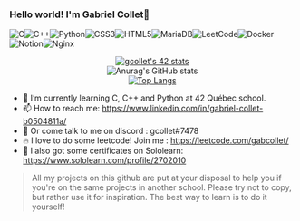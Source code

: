 ### Hello world! I'm Gabriel Collet👋

![C](https://img.shields.io/badge/c-%2300599C.svg?style=for-the-badge&logo=c&logoColor=white)![C++](https://img.shields.io/badge/c++-%2300599C.svg?style=for-the-badge&logo=c%2B%2B&logoColor=white)![Python](https://img.shields.io/badge/python-3670A0?style=for-the-badge&logo=python&logoColor=ffdd54)![CSS3](https://img.shields.io/badge/css3-%231572B6.svg?style=for-the-badge&logo=css3&logoColor=white)![HTML5](https://img.shields.io/badge/html5-%23E34F26.svg?style=for-the-badge&logo=html5&logoColor=white)![MariaDB](https://img.shields.io/badge/MariaDB-003545?style=for-the-badge&logo=mariadb&logoColor=white)![LeetCode](https://img.shields.io/badge/LeetCode-000000?style=for-the-badge&logo=LeetCode&logoColor=#d16c06)![Docker](https://img.shields.io/badge/docker-%230db7ed.svg?style=for-the-badge&logo=docker&logoColor=white)![Notion](https://img.shields.io/badge/Notion-%23000000.svg?style=for-the-badge&logo=notion&logoColor=white)![Nginx](https://img.shields.io/badge/nginx-%23009639.svg?style=for-the-badge&logo=nginx&logoColor=white)


[<p align="center">![gcollet's 42 stats](https://badge42.vercel.app/api/v2/cl1mam7z5006609mjxx1v5bx8/stats?cursusId=21&coalitionId=undefined)](https://github.com/JaeSeoKim/badge42)  
  ![Anurag's GitHub stats](https://github-readme-stats.vercel.app/api?username=gabcollet&hide=issues,contribs&show_icons=true&theme=radical)  
[![Top Langs](https://github-readme-stats.vercel.app/api/top-langs/?username=gabcollet&layout=compact)](https://github.com/gabcollet)
</p>


- 🌱 I’m currently learning C, C++ and Python at 42 Québec school.
- 📫 How to reach me: https://www.linkedin.com/in/gabriel-collet-b0504811a/
- 💬 Or come talk to me on discord : gcollet#7478
- 🔥 I love to do some leetcode! Join me : https://leetcode.com/gabcollet/
- 📜 I also got some certificates on Sololearn: https://www.sololearn.com/profile/2702010

> All my projects on this github are put at your disposal to help you if you're on the same projects in another school. Please try not to copy, but rather use it for inspiration. The best way to learn is to do it yourself!
